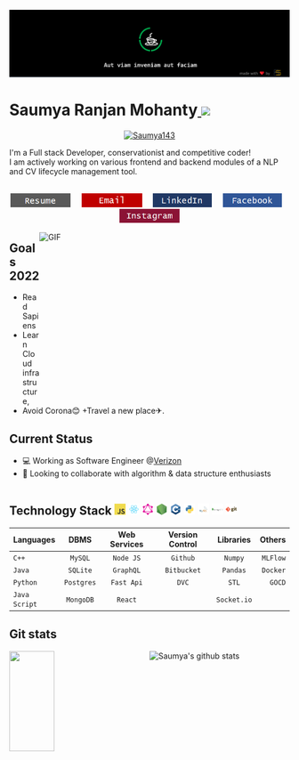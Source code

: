 ![Design and Development](https://github.com/Saumya143/Saumya143/blob/main/wallpaper.png)

<h1>Saumya Ranjan Mohanty<a href="https://github.com/antonkomarev/github-profile-views-counter">
    <img src="https://komarev.com/ghpvc/?username=Saumya143">
</a> </h1>
<p align="center"> <a href="https://github.com/ryo-ma/github-profile-trophy"><img align="center" src="https://github-profile-trophy.vercel.app/?username=Saumya143&theme=flat&row=1&margin-w=15" alt="Saumya143" /></a> </p>
I'm a Full stack Developer, conservationist and competitive coder!<br>
I am actively working on various frontend and backend modules of a NLP and CV lifecycle management tool.
<br><br>


<p align="center">
<a href="https://github.com/Saumya143/Resume/blob/main/Saumya Ranjan Mohanty.docx"><img height=25em src="https://github.com/Saumya143/Saumya143/blob/main/icons/resume.png" /></a> &nbsp &nbsp
<a href=mailto: saumyaranjanmohanty27@gmail.com"><img height=25em src="https://github.com/Saumya143/Saumya143/blob/main/icons/email.png" /></a> &nbsp &nbsp
<a href="https://www.linkedin.com/in/saumya-ranjan-mohanty-929781188/"><img height=25em src="https://github.com/Saumya143/Saumya143/blob/main/icons/linkedin.png" /></a> &nbsp &nbsp
<a href="https://www.facebook.com/soumyaranjan.mohanty.395"><img height=25em src="https://github.com/Saumya143/Saumya143/blob/main/icons/facebook.png" /></a>&nbsp &nbsp
<a href="https://www.instagram.com/wizard.saumya1996/"><img height=25em src="https://github.com/Saumya143/Saumya143/blob/main/icons/instagram.png" /></a></p>
                                                                                                                                            

<img align="right" alt="GIF" src="https://github.com/Saumya143/Saumya143/blob/main/code.gif?raw=true" width="450" height="300" />

## Goals 2022
- Read Sapiens
- Learn Cloud infrastructure,
- Avoid Corona😊 +Travel a new place✈.

## Current Status
- 💻 Working as Software Engineer @<a href = "https://www.verizon.com//">Verizon</a> <br>
- 🤘 Looking to collaborate with algorithm & data structure enthusiasts<br><br>
## Technology Stack <code><img height="20" src="https://raw.githubusercontent.com/github/explore/80688e429a7d4ef2fca1e82350fe8e3517d3494d/topics/javascript/javascript.png"></code> <code><img height="20" src="https://raw.githubusercontent.com/github/explore/80688e429a7d4ef2fca1e82350fe8e3517d3494d/topics/react/react.png"></code> <code><img height="20" src="https://raw.githubusercontent.com/github/explore/5c058a388828bb5fde0bcafd4bc867b5bb3f26f3/topics/graphql/graphql.png"></code> <code><img height="20" src="https://raw.githubusercontent.com/github/explore/80688e429a7d4ef2fca1e82350fe8e3517d3494d/topics/nodejs/nodejs.png"></code> <code><img height="20" src="https://raw.githubusercontent.com/github/explore/80688e429a7d4ef2fca1e82350fe8e3517d3494d/topics/cpp/cpp.png"></code> <code><img height="20" src="https://raw.githubusercontent.com/github/explore/80688e429a7d4ef2fca1e82350fe8e3517d3494d/topics/python/python.png"></code> <code><img height="20" src="https://raw.githubusercontent.com/github/explore/80688e429a7d4ef2fca1e82350fe8e3517d3494d/topics/mysql/mysql.png"></code> <code><img height="20" src="https://raw.githubusercontent.com/github/explore/80688e429a7d4ef2fca1e82350fe8e3517d3494d/topics/mongodb/mongodb.png"></code> <code><img height="20" src="https://raw.githubusercontent.com/github/explore/80688e429a7d4ef2fca1e82350fe8e3517d3494d/topics/git/git.png"></code>

| Languages |  DBMS  |     Web Services    |    Version Control    |    Libraries    |     Others   |
| :---       |    :----:   |          :---:   | :----:           | :---:  | ---:  |
| `C++` | `MySQL` | `Node JS` | `Github` | `Numpy` | `MLFlow` |
| `Java` | `SQLite` | `GraphQL` | `Bitbucket` | `Pandas` | `Docker` |
| `Python` | `Postgres` | `Fast Api` | `DVC` | `STL` | `GOCD` |
| `Java Script` | `MongoDB` | `React` | | `Socket.io` | | 


    

## Git stats

<p>
<img align="right" height=180em width = "50%" src="https://github-readme-stats.vercel.app/api?username=Saumya143&show_icons=true&include_all_commits=true&theme=vue" alt="Saumya's github stats" />
<img align="left" height=180em width = "40%"  src="https://github-readme-stats.vercel.app/api/top-langs/?username=Saumya143&layout=compact&hide=css,html,Jupyter Notebook,hack,PHP,c&show_icons=true&theme=vue"/>
</p>
<br><br><br><br><br><br><br><br><br><br>
